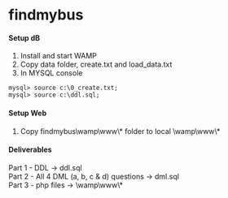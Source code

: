 # findmybus
  
#### Setup dB  
1. Install and start WAMP   
2. Copy data folder, create.txt and load_data.txt  
3. In MYSQL console  
```mysql
mysql> source c:\0_create.txt;  
mysql> source c:\ddl.sql;  
```  
#### Setup Web  
1. Copy findmybus\wamp\www\\*   folder to local \wamp\www\\*   
  
#### Deliverables  
  
Part 1 - DDL -> ddl.sql  
Part 2 - All 4 DML (a, b, c & d) questions -> dml.sql  
Part 3 - php files -> \wamp\www\\*  

